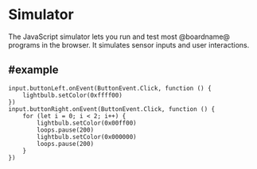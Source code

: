 # Simulator

The JavaScript simulator lets you run and test most @boardname@ programs in the browser.
It simulates sensor inputs and user interactions.

##  #example

```sim
input.buttonLeft.onEvent(ButtonEvent.Click, function () {
    lightbulb.setColor(0xffff00)
})
input.buttonRight.onEvent(ButtonEvent.Click, function () {
    for (let i = 0; i < 2; i++) {
        lightbulb.setColor(0x00ff00)
        loops.pause(200)
        lightbulb.setColor(0x000000)
        loops.pause(200)
    }
})
```
